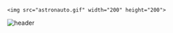 
    <img src="astronauto.gif" width="200" height="200">


![header](https://capsule-render.vercel.app/api?type=wave&color=gradient&height=300&section=footer&text=Tasca4%20JUnits&fontSize=90)


